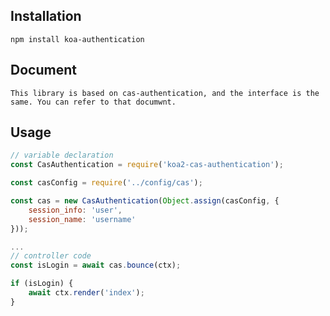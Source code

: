 ## Installation

    npm install koa-authentication

## Document

    This library is based on cas-authentication, and the interface is the same. You can refer to that documwnt.

## Usage

````javascript
// variable declaration
const CasAuthentication = require('koa2-cas-authentication');

const casConfig = require('../config/cas');

const cas = new CasAuthentication(Object.assign(casConfig, {
    session_info: 'user',
    session_name: 'username'
}));

...
// controller code
const isLogin = await cas.bounce(ctx);

if (isLogin) {
    await ctx.render('index');
}

````